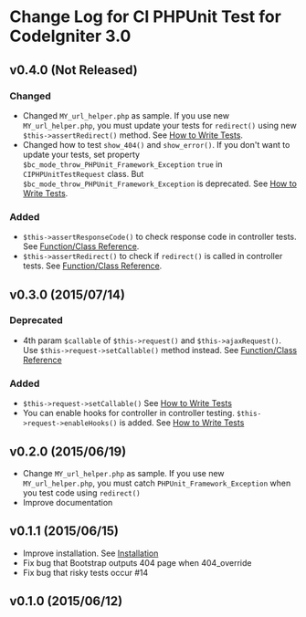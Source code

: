 # Change Log for CI PHPUnit Test for CodeIgniter 3.0

## v0.4.0 (Not Released)

### Changed

* Changed `MY_url_helper.php` as sample. If you use new `MY_url_helper.php`, you must update your tests for `redirect()` using new `$this->assertRedirect()` method. See [How to Write Tests](HowToWriteTests.md#redirect).
* Changed how to test `show_404()` and `show_error()`. If you don't want to update your tests, set property `$bc_mode_throw_PHPUnit_Framework_Exception` `true` in `CIPHPUnitTestRequest` class. But `$bc_mode_throw_PHPUnit_Framework_Exception` is deprecated. See [How to Write Tests](HowToWriteTests.md#show_error-and-show_404).

### Added

* `$this->assertResponseCode()` to check response code in controller tests. See [Function/Class Reference](FunctionAndClassReference.md#testcaseassertresponsecodecode).
* `$this->assertRedirect()` to check if `redirect()` is called in controller tests. See [Function/Class Reference](FunctionAndClassReference.md#testcaseassertredirecturi-code--null).

## v0.3.0 (2015/07/14)

### Deprecated

* 4th param `$callable` of `$this->request()` and  `$this->ajaxRequest()`. Use `$this->request->setCallable()` method instead. See [Function/Class Reference](https://github.com/kenjis/ci-phpunit-test/blob/7ef8acd7d7f80c1cf342a12f9464d2156b749b92/docs/FunctionAndClassReference.md#testcaserequestmethod-argv-params---callable--null)

### Added

* `$this->request->setCallable()` See [How to Write Tests](https://github.com/kenjis/ci-phpunit-test/blob/7ef8acd7d7f80c1cf342a12f9464d2156b749b92/docs/HowToWriteTests.md#request-and-use-mocks)
* You can enable hooks for controller in controller testing. `$this->request->enableHooks()` is added. See [How to Write Tests](https://github.com/kenjis/ci-phpunit-test/blob/7ef8acd7d7f80c1cf342a12f9464d2156b749b92/docs/HowToWriteTests.md#controller-with-hooks)

## v0.2.0 (2015/06/19)

* Change `MY_url_helper.php` as sample. If you use new `MY_url_helper.php`, you must catch `PHPUnit_Framework_Exception` when you test code using `redirect()`
* Improve documentation

## v0.1.1 (2015/06/15)

* Improve installation. See [Installation](https://github.com/kenjis/ci-phpunit-test#installation)
* Fix bug that Bootstrap outputs 404 page when 404_override
* Fix bug that risky tests occur #14

## v0.1.0 (2015/06/12)
